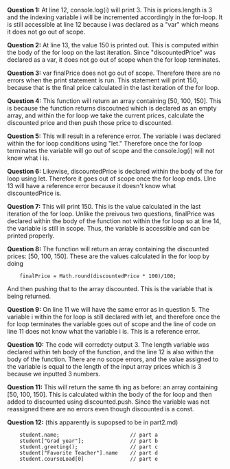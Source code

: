 **Question 1:**
At line 12, console.log(i) will print 3. This is prices.length is 3 and the indexing variable i will be incremented accordingly in the for-loop. 
It is still accessible at line 12 because i was declared as a "var" which means it does not go out of scope.

**Question 2:**
At line 13, the value 150 is printed out. This is computed within the body of the for loop on the last iteration. Since "discountedPrice" was declared as a var, it does not go out of scope when the for loop terminates.

**Question 3:**
var finalPrice does not go out of scope. Therefore there are no errors when the print statement is run. This statement will print 150, because that is the final price calculated in the last iteration of the for loop.

**Question 4:**
This function will return an array containing [50, 100, 150]. This is because the function returns discoutned which is declared as an empty array, and within the for loop we take the current prices, calculate the discounted price and then push those price to discounted.

**Question 5:**
This will result in a reference error. The variable i was declared within the  for loop conditions using "let." Therefore once the for loop terminates the variable will go out of scope and the console.log(i) will not know what i is.

**Question 6:**
Likewise, discountedPrice  is declared within the body of the for loop using let. Therefore it goes out of scope once the for loop ends. LIne 13 will have  a reference error because it doesn't know what discountedPrice is.

**Question 7:**
This will print 150. This is the value calculated in the last iteration of the for loop.  Unlike the preivous two questions, finalPrice was declared within the body of the function not within the for loop so at line 14, the variable is still in scope. Thus, the variable is accessible and can be printed properly.

**Question 8:**
The function will return an array containing the discounted prices: [50, 100, 150]. These are the values calculated in the for loop by doing 
```
    finalPrice = Math.round(discountedPrice * 100)/100;
```
And then pushing that to the array discounted. This is the variable that is being returned.

**Question 9:**
On line 11 we will have the same error as in question 5. The variable i within the for loop is still declared with let, and therefore once the for loop terminates the variable goes out of scope and the line of code on line 11 does not know what the variable i is. This is a reference error.

**Question 10:**
The code will corredcty output 3. The length variable was declared within teh body of the function, and the line 12 is also within the body of the function. There are no scope errors, and the value assigned to the variable is equal to the length of the input array prices which is 3 because we inputted 3 numbers.

**Question 11:**
This will return the same th ing as before: an array containing [50, 100, 150]. This is calculated within the body of the for loop and then added to discounted using discounted.push. Since the variable was not reassigned there are no errors even though discounted is a const.

**Question 12:** (this apparently is supopsed to be in part2.md)

```
    student.name;                       // part a
    student["Grad year"];               // part b
    student.greeting();                 // part c
    student["Favorite Teacher"].name    // part d
    student.courseLoad[0]               // part e
```